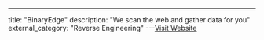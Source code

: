 ---
title: "BinaryEdge"
description: "We scan the web and gather data for you"
external_category: "Reverse Engineering"
---[Visit Website](https://www.binaryedge.io/)

